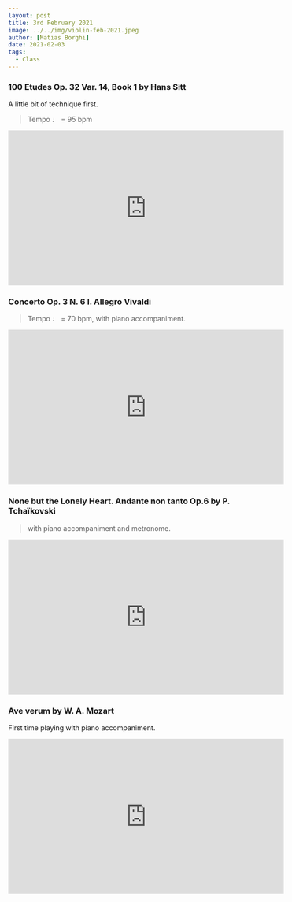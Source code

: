 ```yaml
---
layout: post
title: 3rd February 2021
image: ../../img/violin-feb-2021.jpeg
author: [Matias Borghi]
date: 2021-02-03
tags:
  - Class
---
```



### 100 Etudes Op. 32 Var. 14, Book 1 by Hans Sitt

A little bit of technique first.

> Tempo ♩ = 95 bpm

<iframe width="560" height="315" src="https://www.youtube.com/embed/_ObzbKFk03M" frameborder="0" allow="accelerometer; autoplay; clipboard-write; encrypted-media; gyroscope; picture-in-picture" allowfullscreen></iframe>

### Concerto Op. 3 N. 6 I. Allegro Vivaldi

> Tempo ♩ = 70 bpm, with piano accompaniment.

<iframe width="560" height="315" src="https://www.youtube.com/embed/ygUQxhYiQlY" frameborder="0" allow="accelerometer; autoplay; clipboard-write; encrypted-media; gyroscope; picture-in-picture" allowfullscreen></iframe>

### None but the Lonely Heart. Andante non tanto Op.6 by P. Tchaïkovski

> with piano accompaniment and metronome.

<iframe width="560" height="315" src="https://www.youtube.com/embed/0KNbXAkLd40" frameborder="0" allow="accelerometer; autoplay; clipboard-write; encrypted-media; gyroscope; picture-in-picture" allowfullscreen></iframe>

### Ave verum by W. A. Mozart

First time playing with piano accompaniment.

<iframe width="560" height="315" src="https://www.youtube.com/embed/pSL6rEQukQE" frameborder="0" allow="accelerometer; autoplay; clipboard-write; encrypted-media; gyroscope; picture-in-picture" allowfullscreen></iframe>

